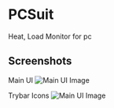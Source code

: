 # PCSuit
Heat, Load Monitor for pc

## Screenshots
Main UI
![Main UI Image](https://birmobil.com/pcsuit1.jpg)

Trybar Icons
![Main UI Image](https://birmobil.com/pcsuit2.jpg)
